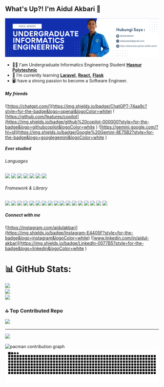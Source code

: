## What's Up?! I'm Aidul Akbari 👋

![Aidul Akbari](img/background%20linkedin.png)


- 🧑‍💻 I'am Undergraduate Informatics Engineering Student [**Hasnur Polytechnic**](https://polihasnur.ac.id/)
- 🌱 I’m currently learning [**Laravel,**](https://laravel.com) [**React,**](https://react.dev/) [**Flask**](https://flask.palletsprojects.com/)
- 🖥️I have a strong passion to become a Software Engineer.

##### My friends
![https://chatgpt.com/](https://img.shields.io/badge/ChatGPT-74aa9c?style=for-the-badge&logo=openai&logoColor=white) ![https://github.com/features/copilot](https://img.shields.io/badge/github%20copilot-000000?style=for-the-badge&logo=githubcopilot&logoColor=white
) ![https://gemini.google.com/?hl=id](https://img.shields.io/badge/Google%20Gemini-8E75B2?style=for-the-badge&logo=googlegemini&logoColor=white
)

##### Ever studied
###### Languages
<img src="https://img.shields.io/badge/C-00599C?style=for-the-badge&logo=c&logoColor=white" />
<img src="https://img.shields.io/badge/HTML5-E34F26?style=for-the-badge&logo=html5&logoColor=white" />
<img src="https://img.shields.io/badge/CSS3-1572B6?style=for-the-badge&logo=css3&logoColor=white" />
<img src="https://img.shields.io/badge/JavaScript-323330?style=for-the-badge&logo=javascript&logoColor=F7DF1E" />
<img src="https://img.shields.io/badge/json-5E5C5C?style=for-the-badge&logo=json&logoColor=white" />
<img src="https://img.shields.io/badge/Leaflet-199900?style=for-the-badge&logo=Leaflet&logoColor=white" />
<img src="https://img.shields.io/badge/Python-FFD43B?style=for-the-badge&logo=python&logoColor=blue" />

###### Framework & Library
<img src="https://img.shields.io/badge/Apache-D22128?style=for-the-badge&logo=Apache&logoColor=white" />
<img src="https://img.shields.io/badge/Bootstrap-563D7C?style=for-the-badge&logo=bootstrap&logoColor=white" />
<img src="https://img.shields.io/badge/Chart%20js-FF6384?style=for-the-badge&logo=chartdotjs&logoColor=white" />
<img src="https://img.shields.io/badge/Composer-885630?style=for-the-badge&logo=Composer&logoColor=white" />
<img src="https://img.shields.io/badge/Flask-000000?style=for-the-badge&logo=flask&logoColor=white" />
<img src="https://img.shields.io/badge/Font_Awesome-339AF0?style=for-the-badge&logo=fontawesome&logoColor=white" />
<img src="https://img.shields.io/badge/jQuery-0769AD?style=for-the-badge&logo=jquery&logoColor=white" />
<img src="https://img.shields.io/badge/Laragon-0E83CD?style=for-the-badge&logo=Laragon&logoColor=white" />
<img src="https://img.shields.io/badge/Laravel-FF2D20?style=for-the-badge&logo=laravel&logoColor=white" />
<img src="https://img.shields.io/badge/Markdown-000000?style=for-the-badge&logo=markdown&logoColor=white" />
<img src="https://img.shields.io/badge/Node%20js-339933?style=for-the-badge&logo=nodedotjs&logoColor=white" />
<img src="https://img.shields.io/badge/npm-CB3837?style=for-the-badge&logo=npm&logoColor=white" />
<img src="https://img.shields.io/badge/OpenStreetMap-7EBC6F?style=for-the-badge&logo=OpenStreetMap&logoColor=white" />
<img src="https://img.shields.io/badge/pypi-3775A9?style=for-the-badge&logo=pypi&logoColor=white" />
<img src="https://img.shields.io/badge/React-20232A?style=for-the-badge&logo=react&logoColor=61DAFB" />
<img src="https://img.shields.io/badge/Tailwind_CSS-38B2AC?style=for-the-badge&logo=tailwind-css&logoColor=white" />
<img src="https://img.shields.io/badge/Xampp-F37623?style=for-the-badge&logo=xampp&logoColor=white" />

##### Connect with me

![https://instagram.com/aidulakbari](https://img.shields.io/badge/Instagram-E4405F?style=for-the-badge&logo=instagram&logoColor=white) ![www.linkedin.com/in/aidul-akbari](https://img.shields.io/badge/LinkedIn-0077B5?style=for-the-badge&logo=linkedin&logoColor=white
)


# 📊 GitHub Stats:
![](https://github-readme-stats.vercel.app/api?username=akbariaidul&theme=chartreuse-dark&hide_border=false&include_all_commits=false&count_private=false)<br/>
![](https://nirzak-streak-stats.vercel.app/?user=akbariaidul&theme=chartreuse-dark&hide_border=false)<br/>
![](https://github-readme-stats.vercel.app/api/top-langs/?username=akbariaidul&theme=chartreuse-dark&hide_border=false&include_all_commits=false&count_private=false&layout=compact)

### 🔝 Top Contributed Repo
![](https://github-contributor-stats.vercel.app/api?username=akbariaidul&limit=5&theme=dark&combine_all_yearly_contributions=true)

---
[![](https://visitcount.itsvg.in/api?id=akbariaidul&icon=0&color=0)](https://visitcount.itsvg.in)

<picture>
  <source media="(prefers-color-scheme: dark)" srcset="https://raw.githubusercontent.com/akbariaidul/akbariaidul/output/pacman-contribution-graph-dark.svg">
  <source media="(prefers-color-scheme: light)" srcset="https://raw.githubusercontent.com/akbariaidul/akbariaidul/output/pacman-contribution-graph.svg">
  <img alt="pacman contribution graph" src="https://raw.githubusercontent.com/akbariaidul/akbariaidul/output/pacman-contribution-graph.svg">
</picture>

<img src="https://raw.githubusercontent.com/akbariaidul/akbariaidul/output/snake.svg" alt="Snake animation" />